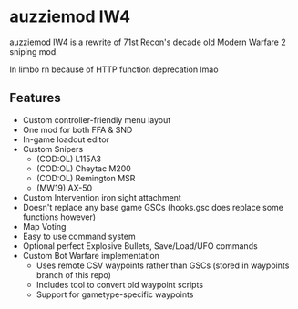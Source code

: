 auzziemod IW4
==========

auzziemod IW4 is a rewrite of 71st Recon's decade old Modern Warfare 2 sniping mod.

In limbo rn because of HTTP function deprecation lmao

## Features
+ Custom controller-friendly menu layout
+ One mod for both FFA & SND
+ In-game loadout editor
+ Custom Snipers
  + (COD:OL) L115A3
  + (COD:OL) Cheytac M200
  + (COD:OL) Remington MSR
  + (MW19) AX-50
+ Custom Intervention iron sight attachment
+ Doesn't replace any base game GSCs (hooks.gsc does replace some functions however)
+ Map Voting
+ Easy to use command system
+ Optional perfect Explosive Bullets, Save/Load/UFO commands
+ Custom Bot Warfare implementation
  + Uses remote CSV waypoints rather than GSCs (stored in waypoints branch of this repo)
  + Includes tool to convert old waypoint scripts
  + Support for gametype-specific waypoints
